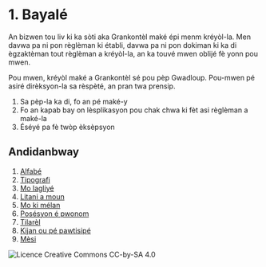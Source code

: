 # 1. Bayalé

An bizwen tou liv ki ka sòti aka Grankontèl maké épi menm kréyòl-la. Men davwa pa ni pon règlèman ki établi, davwa pa ni pon dokiman ki ka di ègzaktèman tout règlèman a kréyòl-la, an ka touvé mwen oblijé fè yonn pou mwen.

Pou mwen, kréyòl maké a Grankontèl sé pou pèp Gwadloup. Pou-mwen pé asiré dirèksyon-la sa rèspèté, an pran twa prensip.

1. Sa pèp-la ka di, fo an pé maké-y
2. Fo an kapab bay on lèsplikasyon pou chak chwa ki fèt asi règlèman a maké-la
3. Éséyé pa fè twòp èksèpsyon

## Andidanbway

1. [Alfabé](alfabe.md)
2. [Tipografi](tipografi.md)
3. [Mo lagliyé](mo_lagliye.md)
4. [Litani a moun](litani.md)
5. [Mo ki mélan](koreksyon.md)
6. [Posésyon é pwonom](posesyon.md)
7. [Tilarèl](tilarel.md)
8. [Kijan ou pé pawtisipé](kontribisyon.md)
9. [Mèsi](mesi.md)


![Licence Creative Commons CC-by-SA 4.0](https://i.creativecommons.org/l/by-sa/4.0/88x31.png "Licence Creative Commons Attribution -  Partage dans les Mêmes Conditions 4.0 International")

